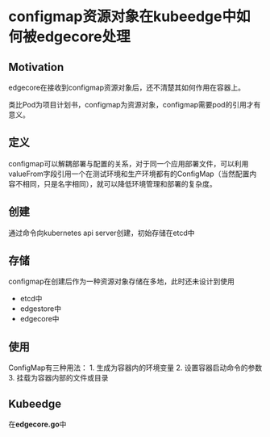 # configmap资源对象在kubeedge中如何被edgecore处理
## Motivation
edgecore在接收到configmap资源对象后，还不清楚其如何作用在容器上。

类比Pod为项目计划书，configmap为资源对象，configmap需要pod的引用才有意义。

## 定义
configmap可以解耦部署与配置的关系，对于同一个应用部署文件，可以利用valueFrom字段引用一个在测试环境和生产环境都有的ConfigMap（当然配置内容不相同，只是名字相同），就可以降低环境管理和部署的复杂度。
## 创建
通过命令向kubernetes api server创建，初始存储在etcd中
## 存储
configmap在创建后作为一种资源对象存储在多地，此时还未设计到使用
- etcd中
- edgestore中
- edgecore中
## 使用
ConfigMap有三种用法： 1. 生成为容器内的环境变量 2. 设置容器启动命令的参数 3. 挂载为容器内部的文件或目录
## Kubeedge
在**edgecore.go**中
